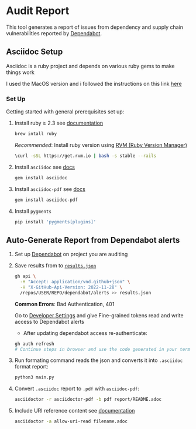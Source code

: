 # Audit Report

This tool generates a report of issues from dependency and supply chain vulnerabilities reported by [Dependabot](https://docs.github.com/en/code-security/dependabot/working-with-dependabot).

## Asciidoc Setup

Asciidoc is a ruby project and depends on various ruby gems to make things work

I used the MacOS version and i followed the instructions on this link [here](https://asciidoctor.org/docs/install-asciidoctor-macos/#rvm-procedure-recommended)

### Set Up

Getting started with general prerequisites set up:

1.  Install ruby ≥ 2.3 see [documentation](https://www.ruby-lang.org/en/documentation/installation/)

    ```sh
    brew intall ruby
    ```

    _Recommended_: Install ruby version using [RVM (Ruby Version Manager)](https://docs.asciidoctor.org/reveal.js-converter/latest/setup/ruby-setup/#prerequisites)

    ```sh
    \curl -sSL https://get.rvm.io | bash -s stable --rails
    ```

1.  Install `asciidoc` see [docs](https://docs.asciidoctor.org/asciidoctor/latest/install/)

    ```sh
    gem install asciidoc
    ```

1.  Install `asciidoc-pdf` see [docs]()

    ```sh
    gem install asciidoc-pdf
    ```

1.  Install `pygments`

    ```sh
    pip install 'pygments[plugins]'
    ```

## Auto-Generate Report from Dependabot alerts

1. Set up [Dependabot]() on project you are auditing

1. Save results from to [`results.json`]()

   ```sh
   gh api \
     -H "Accept: application/vnd.github+json" \
     -H "X-GitHub-Api-Version: 2022-11-28" \
     /repos/USER/REPO/dependabot/alerts >> results.json
   ```

   **Common Errors**: Bad Authentication, 401

   Go to [Developer Settings](https://docs.github.com/en/authentication/keeping-your-account-and-data-secure/managing-your-personal-access-tokens#creating-a-fine-grained-personal-access-token) and give Fine-grained tokens read and write access to Dependabot alerts

   - After updating dependabot access re-authenticate:

   ```sh
   gh auth refresh
   # Continue steps in browser and use the code generated in your terminal to authenticate, then do step 1 again
   ```

1. Run formating command reads the json and converts it into `.asciidoc` format report:

   ```sh
   python3 main.py
   ```

1. Convert `.asciidoc` report to `.pdf` with `asciidoc-pdf`:

   ```sh
   asciidoctor -r asciidoctor-pdf -b pdf report/README.adoc
   ```

1. Include URI reference content see [documentation](https://docs.asciidoctor.org/asciidoc/latest/directives/include-uri/)
   ```sh
   asciidoctor -a allow-uri-read filename.adoc
   ```
